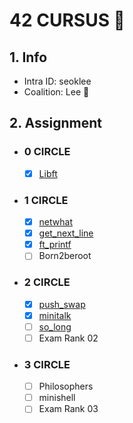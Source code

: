 # 42 CURSUS  🐯

## 1. Info
- Intra ID: seoklee
- Coalition: Lee 🔴

## 2. Assignment
- ### 0 CIRCLE
	- [x] [Libft](https://github.com/lucku-1111/42cursus/tree/master/libft)
- ### 1 CIRCLE
	- [x] [netwhat](https://github.com/lucku-1111/42cursus/tree/master/netwhat)
	- [x] [get_next_line](https://github.com/lucku-1111/42cursus/tree/master/get_next_line)
	- [x] [ft_printf](https://github.com/lucku-1111/42cursus/tree/master/ft_printf)
	- [ ] Born2beroot
- ### 2 CIRCLE
	- [x] [push_swap](https://github.com/lucku-1111/42cursus/tree/master/push_swap)
	- [x] [minitalk](https://github.com/lucku-1111/42cursus/tree/master/minitalk)
	- [ ] [so_long](https://github.com/lucku-1111/42cursus/tree/master/so_long)
	- [ ] Exam Rank 02
- ### 3 CIRCLE
	- [ ] Philosophers
	- [ ] minishell
	- [ ] Exam Rank 03